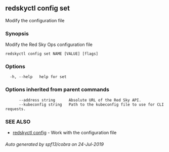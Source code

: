 ## redskyctl config set

Modify the configuration file

### Synopsis

Modify the Red Sky Ops configuration file

```
redskyctl config set NAME [VALUE] [flags]
```

### Options

```
  -h, --help   help for set
```

### Options inherited from parent commands

```
      --address string      Absolute URL of the Red Sky API.
      --kubeconfig string   Path to the kubeconfig file to use for CLI requests.
```

### SEE ALSO

* [redskyctl config](redskyctl_config.md)	 - Work with the configuration file

###### Auto generated by spf13/cobra on 24-Jul-2019
